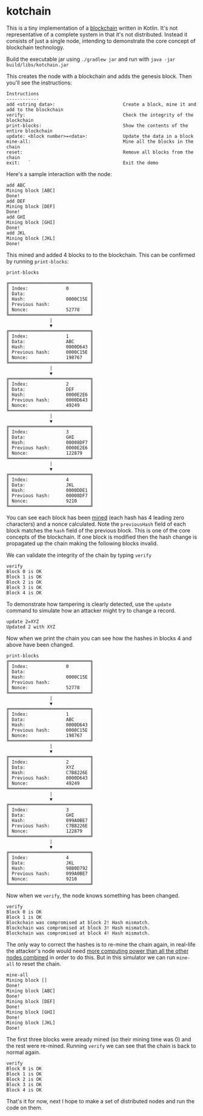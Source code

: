 # kotchain

This is a tiny implementation of a [blockchain](https://en.wikipedia.org/wiki/Blockchain) written in Kotlin. It's not representative of a complete system in that it's not distributed. Instead it consists of just a single node, intending to demonstrate the core concept of blockchain technology.

Build the executable jar using `./gradlew jar` and run with `java -jar build/libs/kotchain.jar` 

This creates the node with a blockchain and adds the genesis block. Then you'll see the instructions:
```
Instructions
------------
add <string data>:                         Create a block, mine it and add to the blockchain
verify:                                    Check the integrity of the blockchain
print-blocks:                              Show the contents of the entire blockchain
update: <block number>=<data>:             Update the data in a block
mine-all:                                  Mine all the blocks in the chain
reset:                                     Remove all blocks from the chain
exit:   `                                  Exit the demo
```
Here's a sample interaction with the node:
```
add ABC
Mining block [ABC] 
Done!
add DEF
Mining block [DEF] 
Done!
add GHI
Mining block [GHI] 
Done!
add JKL
Mining block [JKL] 
Done!
```

This mined and added 4 blocks to to the blockchain. This can be confirmed by running `print-blocks`:
```
print-blocks

╔══════════════════════════════╗
║ Index:              0        ║
║ Data:                        ║
║ Hash:               0000C15E ║
║ Previous hash:               ║
║ Nonce:              52778    ║
╚══════════════════════════════╝
                |
                ▼
╔══════════════════════════════╗
║ Index:              1        ║
║ Data:               ABC      ║
║ Hash:               0000D643 ║
║ Previous hash:      0000C15E ║
║ Nonce:              198767   ║
╚══════════════════════════════╝
                |
                ▼
╔══════════════════════════════╗
║ Index:              2        ║
║ Data:               DEF      ║
║ Hash:               0000E2E6 ║
║ Previous hash:      0000D643 ║
║ Nonce:              49249    ║
╚══════════════════════════════╝
                |
                ▼
╔══════════════════════════════╗
║ Index:              3        ║
║ Data:               GHI      ║
║ Hash:               00008DF7 ║
║ Previous hash:      0000E2E6 ║
║ Nonce:              122879   ║
╚══════════════════════════════╝
                |
                ▼
╔══════════════════════════════╗
║ Index:              4        ║
║ Data:               JKL      ║
║ Hash:               0000DDE1 ║
║ Previous hash:      00008DF7 ║
║ Nonce:              9210     ║
╚══════════════════════════════╝

```
You can see each block has been [mined](https://en.bitcoin.it/wiki/Nonce) (each hash has 4 leading zero characters) and a nonce calculated. Note the `previousHash` field of each block matches the `hash` field of the previous block. This is one of the core concepts of the blockchain. If one block is modified then the hash change is propagated up the chain making the following blocks invalid.

We can validate the integrity of the chain by typing `verify`
```
verify
Block 0 is OK
Block 1 is OK
Block 2 is OK
Block 3 is OK
Block 4 is OK
```
To demonstrate how tampering is clearly detected, use the `update` command to simulate how an attacker might try to change a record.
```
update 2=XYZ
Updated 2 with XYZ
```
Now when we print the chain you can see how the hashes in blocks 4 and above have been changed.

```
print-blocks
╔══════════════════════════════╗
║ Index:              0        ║
║ Data:                        ║
║ Hash:               0000C15E ║
║ Previous hash:               ║
║ Nonce:              52778    ║
╚══════════════════════════════╝
                |
                ▼
╔══════════════════════════════╗
║ Index:              1        ║
║ Data:               ABC      ║
║ Hash:               0000D643 ║
║ Previous hash:      0000C15E ║
║ Nonce:              198767   ║
╚══════════════════════════════╝
                |
                ▼
╔══════════════════════════════╗
║ Index:              2        ║
║ Data:               XYZ      ║
║ Hash:               C7B8226E ║
║ Previous hash:      0000D643 ║
║ Nonce:              49249    ║
╚══════════════════════════════╝
                |
                ▼
╔══════════════════════════════╗
║ Index:              3        ║
║ Data:               GHI      ║
║ Hash:               099A0BE7 ║
║ Previous hash:      C7B8226E ║
║ Nonce:              122879   ║
╚══════════════════════════════╝
                |
                ▼
╔══════════════════════════════╗
║ Index:              4        ║
║ Data:               JKL      ║
║ Hash:               98B0D792 ║
║ Previous hash:      099A0BE7 ║
║ Nonce:              9210     ║
╚══════════════════════════════╝
```
Now when we `verify`, the node knows something has been changed.
```
verify
Block 0 is OK
Block 1 is OK
Blockchain was compromised at block 2! Hash mismatch.
Blockchain was compromised at block 3! Hash mismatch.
Blockchain was compromised at block 4! Hash mismatch.
``` 
The only way to correct the hashes is to re-mine the chain again, in real-life the attacker's node would need [more computing power than all the other nodes combined](https://bitcoin.org/en/glossary/51-percent-attack) in order to do this.
But in this simulator we can run `mine-all` to reset the chain.
```
mine-all
Mining block [] 
Done!
Mining block [ABC] 
Done!
Mining block [DEF] 
Done!
Mining block [GHI] 
Done!
Mining block [JKL] 
Done!
```
The first three blocks were aready mined (so their mining time was 0) and the rest were re-mined. Running `verify` we can see that the chain is back to normal again.
```
verify
Block 0 is OK
Block 1 is OK
Block 2 is OK
Block 3 is OK
Block 4 is OK
```

That's it for now, next I hope to make a set of distributed nodes and run the code on them.
